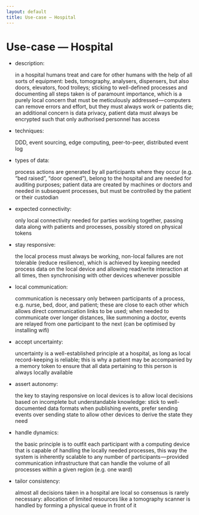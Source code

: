 ```yaml
---
layout: default
title: Use-case — Hospital
---
```


# Use-case — Hospital

- description:

  in a hospital humans treat and care for other humans with the help of all sorts of equipment: beds, tomography, analysers, dispensers, but also doors, elevators, food trolleys; sticking to well-defined processes and documenting all steps taken is of paramount importance, which is a purely local concern that must be meticulously addressed — computers can remove errors and effort, but they must always work or patients die; an additional concern is data privacy, patient data must always be encrypted such that only authorised personnel has access

- techniques:

  DDD, event sourcing, edge computing, peer-to-peer, distributed event log

- types of data:

  process actions are generated by all participants where they occur (e.g. “bed raised”, “door opened”), belong to the hospital and are needed for auditing purposes; patient data are created by machines or doctors and needed in subsequent processes, but must be controlled by the patient or their custodian

- expected connectivity:

  only local connectivity needed for parties working together, passing data along with patients and processes, possibly stored on physical tokens

- stay responsive:

  the local process must always be working, non-local failures are not tolerable (reduce resilience), which is achieved by keeping needed process data on the local device and allowing read/write interaction at all times, then synchronising with other devices whenever possible

- local communication:

  communication is necessary only between participants of a process, e.g. nurse, bed, door, and patient;
  these are close to each other which allows direct communication links to be used;
  when needed to communicate over longer distances, like summoning a doctor, events are relayed from one participant to the next (can be optimised by installing wifi)

- accept uncertainty:

  uncertainty is a well-established principle at a hospital, as long as local record-keeping is reliable;
  this is why a patient may be accompanied by a memory token to ensure that all data pertaining to this person is always locally available

- assert autonomy:

  the key to staying responsive on local devices is to allow local decisions based on incomplete but understandable knowledge: stick to well-documented data formats when publishing events, prefer sending events over sending state to allow other devices to derive the state they need

- handle dynamics:

  the basic principle is to outfit each participant with a computing device that is capable of handling the locally needed processes, this way the system is inherently scalable to any number of participants — provided communication infrastructure that can handle the volume of all processes within a given region (e.g. one ward)

- tailor consistency:

  almost all decisions taken in a hospital are local so consensus is rarely necessary: allocation of limited resources like a tomography scanner is handled by forming a physical queue in front of it
